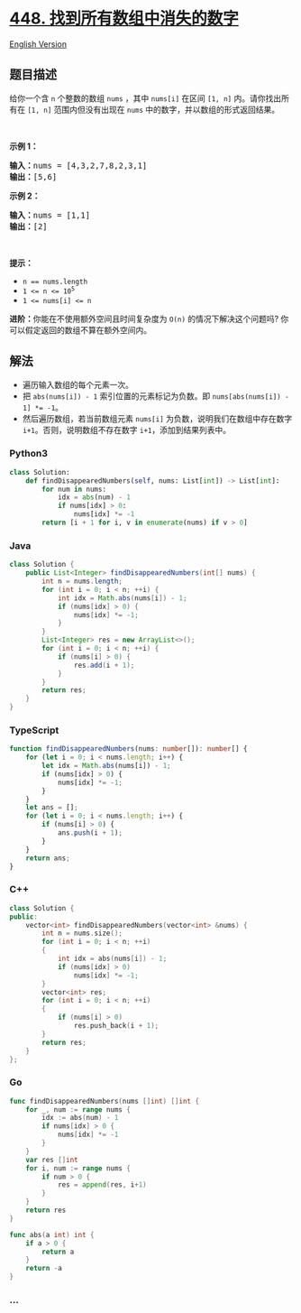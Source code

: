 # [448. 找到所有数组中消失的数字](https://leetcode.cn/problems/find-all-numbers-disappeared-in-an-array)

[English Version](/solution/0400-0499/0448.Find%20All%20Numbers%20Disappeared%20in%20an%20Array/README_EN.md)

## 题目描述

<!-- 这里写题目描述 -->

<p>给你一个含 <code>n</code> 个整数的数组 <code>nums</code> ，其中 <code>nums[i]</code> 在区间 <code>[1, n]</code> 内。请你找出所有在 <code>[1, n]</code> 范围内但没有出现在 <code>nums</code> 中的数字，并以数组的形式返回结果。</p>

<p> </p>

<p><strong>示例 1：</strong></p>

<pre>
<strong>输入：</strong>nums = [4,3,2,7,8,2,3,1]
<strong>输出：</strong>[5,6]
</pre>

<p><strong>示例 2：</strong></p>

<pre>
<strong>输入：</strong>nums = [1,1]
<strong>输出：</strong>[2]
</pre>

<p> </p>

<p><strong>提示：</strong></p>

<ul>
	<li><code>n == nums.length</code></li>
	<li><code>1 <= n <= 10<sup>5</sup></code></li>
	<li><code>1 <= nums[i] <= n</code></li>
</ul>

<p><strong>进阶：</strong>你能在不使用额外空间且时间复杂度为<em> </em><code>O(n)</code><em> </em>的情况下解决这个问题吗? 你可以假定返回的数组不算在额外空间内。</p>

## 解法

<!-- 这里可写通用的实现逻辑 -->

-   遍历输入数组的每个元素一次。
-   把 `abs(nums[i]) - 1` 索引位置的元素标记为负数。即 `nums[abs(nums[i]) - 1] *= -1`。
-   然后遍历数组，若当前数组元素 `nums[i]` 为负数，说明我们在数组中存在数字 `i+1`。否则，说明数组不存在数字 `i+1`，添加到结果列表中。

<!-- tabs:start -->

### **Python3**

<!-- 这里可写当前语言的特殊实现逻辑 -->

```python
class Solution:
    def findDisappearedNumbers(self, nums: List[int]) -> List[int]:
        for num in nums:
            idx = abs(num) - 1
            if nums[idx] > 0:
                nums[idx] *= -1
        return [i + 1 for i, v in enumerate(nums) if v > 0]
```

### **Java**

<!-- 这里可写当前语言的特殊实现逻辑 -->

```java
class Solution {
    public List<Integer> findDisappearedNumbers(int[] nums) {
        int n = nums.length;
        for (int i = 0; i < n; ++i) {
            int idx = Math.abs(nums[i]) - 1;
            if (nums[idx] > 0) {
                nums[idx] *= -1;
            }
        }
        List<Integer> res = new ArrayList<>();
        for (int i = 0; i < n; ++i) {
            if (nums[i] > 0) {
                res.add(i + 1);
            }
        }
        return res;
    }
}
```

### **TypeScript**

```ts
function findDisappearedNumbers(nums: number[]): number[] {
    for (let i = 0; i < nums.length; i++) {
        let idx = Math.abs(nums[i]) - 1;
        if (nums[idx] > 0) {
            nums[idx] *= -1;
        }
    }
    let ans = [];
    for (let i = 0; i < nums.length; i++) {
        if (nums[i] > 0) {
            ans.push(i + 1);
        }
    }
    return ans;
}
```

### **C++**

```cpp
class Solution {
public:
    vector<int> findDisappearedNumbers(vector<int> &nums) {
        int n = nums.size();
        for (int i = 0; i < n; ++i)
        {
            int idx = abs(nums[i]) - 1;
            if (nums[idx] > 0)
                nums[idx] *= -1;
        }
        vector<int> res;
        for (int i = 0; i < n; ++i)
        {
            if (nums[i] > 0)
                res.push_back(i + 1);
        }
        return res;
    }
};
```

### **Go**

```go
func findDisappearedNumbers(nums []int) []int {
	for _, num := range nums {
		idx := abs(num) - 1
		if nums[idx] > 0 {
			nums[idx] *= -1
		}
	}
	var res []int
	for i, num := range nums {
		if num > 0 {
			res = append(res, i+1)
		}
	}
	return res
}

func abs(a int) int {
	if a > 0 {
		return a
	}
	return -a
}
```

### **...**

```

```

<!-- tabs:end -->
